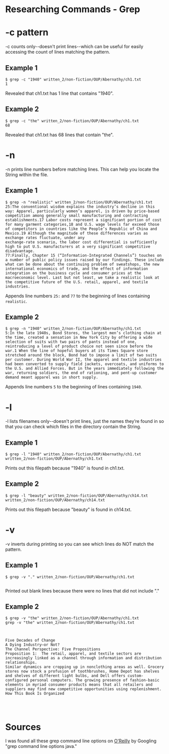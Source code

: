 # Researching Commands - Grep
# -c pattern
-c counts only--doesn't print lines--which can be useful for easily accessing the count of lines matching the pattern.

## Example 1
```
$ grep -c "1940" written_2/non-fiction/OUP/Abernathy/ch1.txt
1
```
Revealed that ch1.txt has 1 line that contains "1940".
## Example 2
```
$ grep -c "the" written_2/non-fiction/OUP/Abernathy/ch1.txt
68
```
Revealed that ch1.txt has 68 lines that contain "the".

# -n 
-n prints line numbers before matching lines. This can help you locate the String within the file.
## Example 1
```
$ grep -n "realistic" written_2/non-fiction/OUP/Abernathy/ch1.txt
25:The conventional wisdom explains the industry’s decline in this way: Apparel, particularly women’s apparel, is driven by price-based competition among generally small manufacturing and contracting establishments.17 Labor costs represent a significant portion of cost for many garment categories,18 and U.S. wage levels far exceed those of competitors in countries like the People’s Republic of China and Mexico.19 Although the magnitude of these differences varies as exchange rates fluctuate, under any 
exchange-rate scenario, the labor cost differential is sufficiently high to put U.S. manufacturers at a very significant competitive disadvantage.
77:Finally, Chapter 15 (“Information-Integrated Channels”) touches on a number of public policy issues raised by our findings. These include what can be done about the continuing problem of sweatshops, the new international economics of trade, and the effect of information integration on the business cycle and consumer prices at the macroeconomic level. Last but not least, we take a realistic look at the competitive future of the U.S. retail, apparel, and textile industries.
```
Appends line numbers ```25:``` and ```77``` to the beginning of lines containing ```realistic```.
## Example 2
```
$ grep -n "1940" written_2/non-fiction/OUP/Abernathy/ch1.txt
5:In the late 1940s, Bond Stores, the largest men’s clothing chain at the time, created a sensation in New York City by offering a wide selection of suits with two pairs of pants instead of one, reintroducing a level of product choice not seen since before the war.1 When the line of hopeful buyers at its Times Square store stretched around the block, Bond had to impose a limit of two suits per customer. During World War II, the apparel and textile industries had been converted to supply field jackets, overcoats, and uniforms to the U.S. and Allied Forces. But in the years immediately following the war, returning soldiers, the end of rationing, and pent-up customer demand meant apparel was in short supply.
```
Appends line numbers ```5``` to the beginning of lines containing ```1940```.

# -l 
-l lists filenames only--doesn't print lines, just the names they’re found in so that you can check which files in the directory contain the String.
## Example 1
```
$ grep -l "1940" written_2/non-fiction/OUP/Abernathy/ch1.txt
written_2/non-fiction/OUP/Abernathy/ch1.txt
```
Prints out this filepath because "1940" is found in ch1.txt.

## Example 2
```
$ grep -l "beauty" written_2/non-fiction/OUP/Abernathy/ch14.txt
written_2/non-fiction/OUP/Abernathy/ch14.txt
```
Prints out this filepath because "beauty" is found in ch14.txt.

# -v 
-v inverts during printing so you can see which lines do NOT match the pattern.
## Example 1
```
$ grep -v "." written_2/non-fiction/OUP/Abernathy/ch1.txt   


```
Printed out blank lines because there were no lines that did not include "."

## Example 2
```
$ grep -v "the" written_2/non-fiction/OUP/Abernathy/ch1.txt   
grep -v "the" written_2/non-fiction/OUP/Abernathy/ch1.txt    



Five Decades of Change
A Dying Industry—or Not?
The Channel Perspective: Five Propositions
Proposition 1:  The retail, apparel, and textile sectors are increasingly linked as a channel through information and distribution relationships.
Similar dynamics are cropping up in nonclothing areas as well. Grocery stores now stock a profusion of toothbrushes, Home Depot has shelves and shelves of different light bulbs, and Dell offers custom-configured personal computers. The growing presence of fashion-basic elements in myriad consumer products means that all retailers and suppliers may find new competitive opportunities using replenishment.
How This Book Is Organized




```

# Sources
I was found all these grep command line options on [O'Reilly](https://www.oreilly.com/library/view/java-cookbook/0596001703/ch04s14.html) by Googling "grep command line options java."
